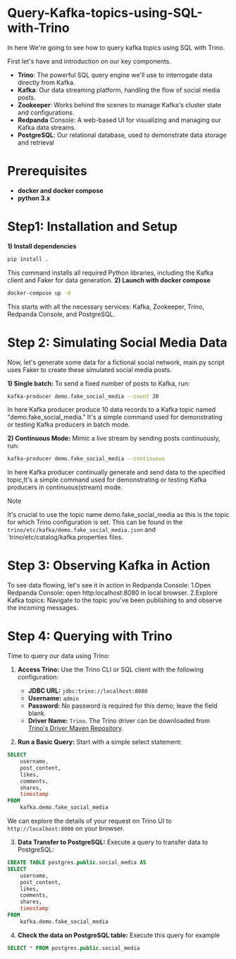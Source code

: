 # Query-Kafka-topics-using-SQL-with-Trino
In here We're going to see how to query kafka topics using SQL with Trino.

First let's have and introduction on our key components.

* **Trino**: The powerful SQL query engine we'll use to interrogate data directly from Kafka.
* **Kafka**: Our data streaming platform, handling the flow of social media posts.
* **Zookeeper**: Works behind the scenes to manage Kafka's cluster state and configurations.
* **Redpanda** Console: A web-based UI for visualizing and managing our Kafka data streams.
* **PostgreSQL**: Our relational database, used to demonstrate data storage and retrieval

# Prerequisites
* **docker and docker compose**
* **python 3.x**

# Step1:  Installation and Setup

**1) Install dependencies**
```bash
pip install .
```
This command installs all required Python libraries, including the Kafka client and Faker for data generation.
**2) Launch with docker compose**
```bash
docker-compose up -d
```
This starts with all the necessary services: Kafka, Zookeeper, Trino, Redpanda Console, and PostgreSQL.

# Step 2: Simulating Social Media Data
Now, let's generate some data for a fictional social network, main.py script uses Faker to create these simulated social media posts.

**1) Single batch:** 
To send a fixed number of posts to Kafka, run:
```bash
kafka-producer demo.fake_social_media --count 20 
```

In here Kafka producer  produce 10 data records to a Kafka topic named "demo.fake_social_media." It's a simple command used for demonstrating or testing Kafka producers in batch mode.

**2) Continuous Mode:**
Mimic a live stream by sending posts continuously, run:
```bash
kafka-producer demo.fake_social_media --continuous
```

In here  Kafka producer  continually generate and send data to the specified topic,It's a simple command used for demonstrating or testing Kafka producers in continuous(stream) mode.

> [!NOTE] 
> It's crucial to use the topic name demo.fake_social_media as this is the topic for which Trino configuration is set. 
> This can be found in the `trino/etc/kafka/demo.fake_social_media.json` and `trino/etc/catalog/kafka.properties files.

# Step 3: Observing Kafka in Action
To see data flowing, let's see it in action in Redpanda Console:
1.Open Redpanda Console: open http:localhost:8080 in local browser.
2.Explore Kafka topics: Navigate to the topic you've been publishing to and observe the incoming messages.

# Step 4: Querying with Trino
Time to query our data using Trino:
1. **Access Trino:** Use the Trino CLI or SQL client with the following configuration:

   - **JDBC URL:** `jdbc:trino://localhost:8080`
   - **Username:** `admin`
   - **Password:** No password is required for this demo; leave the field blank.
   - **Driver Name:** `Trino`. The Trino driver can be downloaded from [Trino's Driver Maven Repository](https://repo1.maven.org/maven2/io/trino/trino-jdbc/433/trino-jdbc-433.jar).
  
2. **Run a Basic Query:** Start with a simple select statement:

```SQL
SELECT
	username,
	post_content,
	likes,
	comments,
	shares,
	timestamp
FROM
	kafka.demo.fake_social_media

```

We can explore the details of your request on Trino UI to `http://localhost:8000` on your browser. 

3. **Data Transfer to PostgreSQL:** Execute a query to transfer data to PostgreSQL:

```SQL
CREATE TABLE postgres.public.social_media AS
SELECT
	username,
	post_content,
	likes,
	comments,
	shares,
	timestamp
FROM
	kafka.demo.fake_social_media
```

4. **Check the data on PostgreSQL table:** Execute this query for example

```SQL
SELECT * FROM postgres.public.social_media
```









   



   

